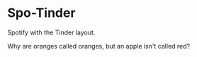 # Spo-Tinder
Spotify with the Tinder layout. 

Why are oranges called oranges, but an apple isn't called red?